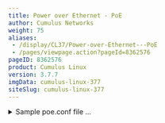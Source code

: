 ```yaml
---
title: Power over Ethernet - PoE
author: Cumulus Networks
weight: 75
aliases:
 - /display/CL37/Power-over-Ethernet---PoE
 - /pages/viewpage.action?pageId=8362576
pageID: 8362576
product: Cumulus Linux
version: 3.7.7
imgData: cumulus-linux-377
siteSlug: cumulus-linux-377
---
```

<details>

Cumulus Linux supports Power over Ethernet (PoE) and PoE+, so certain
Cumulus Linux switches can supply power from Ethernet switch ports to
enabled devices over the Ethernet cables that connect them. Power over
Ethernet (PoE) is capable of powering devices up to 15W, while PoE+ can
power devices up to 30W.

The [currently supported platform](http://cumulusnetworks.com/hcl/) is
the Edge-Core AS4610-54P, which supports PoE and PoE+ and configuration
over Ethernet layer 2 LLDP for power negotiation.

## <span>PoE Basics</span>

PoE functionality is provided by the `cumulus-poe` package. When a
powered device is connected to the switch via an Ethernet cable:

  - If the available power is greater than the power required by the
    connected device, power is supplied to the switch port, and the
    device powers on

  - If available power is less than the power required by the connected
    device and the switch port's priority is less than the port priority
    set on all powered ports, power is **not** supplied to the port

  - If available power is less than the power required by the connected
    device and the switch port's priority is greater than the priority
    of a currently powered port, power is removed from lower priority
    port(s) and power is supplied to the port

  - If the total consumed power exceeds the configured power limit of
    the power source, low priority ports are turned off. In the case of
    a tie, the port with the lower port number gets priority

Power is available as follows:

| PSU 1 | PSU 2 | PoE Power Budget |
| ----- | ----- | ---------------- |
| 920W  | x     | 750W             |
| x     | 920W  | 750W             |
| 920W  | 920W  | 1650W            |

The AS4610-54P has an LED on the front panel to indicate PoE status:

  - Green: The `poed` daemon is running and no errors are detected

  - Yellow: One or more errors are detected or the `poed` daemon is not
    running

{{%notice note%}}

Link state and PoE state are completely independent of each other. When
a link is brought down on a particular port using `ip link <port> down`,
power on that port is not turned off; however, LLDP negotiation is not
possible.

{{%/notice%}}

## <span>Configure PoE</span>

You use the `poectl` command utility to configure PoE on a [switch that
supports](http://cumulusnetworks.com/hcl/) the feature. You can:

  - Enable or disable PoE for a given switch port

  - Set a switch port's PoE priority to one of three values: *low*,
    *high* or *critical*

The PoE configuration resides in `/etc/cumulus/poe.conf`. The file lists
all the switch ports, whether PoE is enabled for those ports and the
priority for each port.

<summary>Sample poe.conf file ... </summary>

    [enable]
    swp1 = enable
    swp2 = enable
    swp3 = enable
    swp4 = enable
    swp5 = enable
    swp6 = enable
    swp7 = enable
    swp8 = enable
    swp9 = enable
    swp10 = enable
    swp11 = enable
    swp12 = enable
    swp13 = enable
    swp14 = enable
    swp15 = enable
    swp16 = enable
    swp17 = enable
    swp18 = enable
    swp19 = enable
    swp20 = enable
    swp21 = enable
    swp22 = enable
    swp23 = enable
    swp24 = enable
    swp25 = enable
    swp26 = enable
    swp27 = enable
    swp28 = enable
    swp29 = enable
    swp30 = enable
    swp31 = enable
    swp32 = enable
    swp33 = enable
    swp34 = enable
    swp35 = enable
    swp36 = enable
    swp37 = enable
    swp38 = enable
    swp39 = enable
    swp40 = enable
    swp41 = enable
    swp42 = enable
    swp43 = enable
    swp44 = enable
    swp45 = enable
    swp46 = enable
    swp47 = enable
    swp48 = enable
     
    [priority]
    swp1 = low
    swp2 = low
    swp3 = low
    swp4 = low
    swp5 = low
    swp6 = low
    swp7 = low
    swp8 = low
    swp9 = low
    swp10 = low
    swp11 = low
    swp12 = low
    swp13 = low
    swp14 = low
    swp15 = low
    swp16 = low
    swp17 = low
    swp18 = low
    swp19 = low
    swp20 = low
    swp21 = low
    swp22 = low
    swp23 = low
    swp24 = low
    swp25 = low
    swp26 = low
    swp27 = low
    swp28 = low
    swp29 = low
    swp30 = low
    swp31 = low
    swp32 = low
    swp33 = low
    swp34 = low
    swp35 = low
    swp36 = low
    swp37 = low
    swp38 = low
    swp39 = low
    swp40 = low
    swp41 = low
    swp42 = low
    swp43 = low
    swp44 = low
    swp45 = low
    swp46 = low
    swp47 = low
    swp48 = low

By default, PoE and PoE+ are enabled on all Ethernet/1G switch ports,
and these ports are set with a low priority. Switch ports can have low,
high or critical priority.

There is no additional configuration for PoE+.

To change the priority for one or more switch ports, run `poectl -p swp#
[low|high|critical]`. For example:

    cumulus@switch:~$ sudo poectl -p swp1-swp5,swp7 high

To disable PoE for one or more ports, run `poectl -d [port_numbers]`:

    cumulus@switch:~$ sudo poectl -d swp1-swp5,swp7

To display PoE information for a set of switch ports, run `poectl -i
[port_numbers]`:

    cumulus@switch:~$ sudo poectl -i swp10-swp13
    Port          Status            Allocated    Priority  PD type      PD class   Voltage   Current    Power 
    -----   --------------------   -----------   -------- -----------   --------   -------   -------   --------- 
    swp10   connected              negotiating   low      IEEE802.3at   4          53.5 V     25 mA    3.9 W 
    swp11   searching              n/a           low      IEEE802.3at   none        0.0 V      0 mA    0.0 W 
    swp12   connected              n/a           low      IEEE802.3at   2          53.5 V     25 mA    1.4 W 
    swp13   connected              51.0 W        low      IEEE802.3at   4          53.6 V     72 mA    3.8 W 
     

The **Status** can be one of the following:

  - **searching:** PoE is enabled but no device has been detected.

  - **disabled:** The PoE port has been configured as disabled.

  - **connected:** A powered device is connected and receiving power.

  - **power-denied:** There is insufficient PoE power available to
    enable the connected device.

The **Allocated** column displays how much PoE power has been allocated
to the port, which can be one of the following:

  - **n/a:** No device is connected or the connected device does not
    support LLDP negotiation.

  - **negotiating:** An LLDP-capable device is connected and is
    negotiating for PoE power.

  - **XX.X W:** An LLDP-capable device has negotiated for XX.X watts of
    power (for example, 51.0 watts for swp13 above).

To see all the PoE information for a switch, run `poectl -s`:

    cumulus@switch:~$ poectl -s
    System power:
      Total:      730.0 W
      Used:        11.0 W
      Available:  719.0 W
    Connected ports:
      swp11, swp24, swp27, swp48

The set commands (priority, enable, disable) either succeed silently or
display an error message if the command fails.

<span id="src-8362576_PoweroverEthernet-PoE-args"></span>The `poectl`
command takes the following arguments:

<table>
<colgroup>
<col style="width: 50%" />
<col style="width: 50%" />
</colgroup>
<thead>
<tr class="header">
<th><p>Argument</p></th>
<th><p>Description</p></th>
</tr>
</thead>
<tbody>
<tr class="odd">
<td><p>-h, --help</p></td>
<td><p>Show this help message and exit</p></td>
</tr>
<tr class="even">
<td><p>-i, --port-info PORT_LIST</p></td>
<td><p>Returns detailed information for the specified ports. You can specify a range of ports. For example:<br />
<code>-i swp1-swp5,swp10</code></p>
<p>{{%notice note%}}</p>
<p>On an Edge-Core AS4610-54P switch, the voltage reported by the <code>poectl -i</code> command and measured through a power meter connected to the device varies by 5V. The current and power readings are correct and no difference is seen for them.</p>
<p>{{%/notice%}}</p></td>
</tr>
<tr class="odd">
<td><p>-a, --all</p></td>
<td><p>Returns PoE status and detailed information for all ports.</p></td>
</tr>
<tr class="even">
<td><p>-p, --priority PORT_LIST PRIORITY</p></td>
<td><p>Sets priority for the specified ports: low, high, critical.</p></td>
</tr>
<tr class="odd">
<td><p>-d, --disable-ports PORT_LIST</p></td>
<td><p>Disables PoE operation on the specified ports.</p></td>
</tr>
<tr class="even">
<td><p>-e, --enable-ports PORT_LIST</p></td>
<td><p>Enables PoE operation on the specified ports.</p></td>
</tr>
<tr class="odd">
<td><p>-s, --system</p></td>
<td><p>Returns PoE status for the entire switch.</p></td>
</tr>
<tr class="even">
<td><p>-r, --reset PORT_LIST</p></td>
<td><p>Performs a hardware reset on the specified ports. Use this if one or more ports are stuck in an error state. This does not reset any configuration settings for the specified ports.</p></td>
</tr>
<tr class="odd">
<td><p>-v, --version</p></td>
<td><p>Displays version information.</p></td>
</tr>
<tr class="even">
<td><p>-j, --json</p></td>
<td><p>Displays output in JSON format.</p></td>
</tr>
<tr class="odd">
<td><p>--save</p></td>
<td><p>Saves the current configuration. The saved configuration is automatically loaded on system boot.</p></td>
</tr>
<tr class="even">
<td><p>--load</p></td>
<td><p>Loads and applies the saved configuration.</p></td>
</tr>
</tbody>
</table>

## <span>Troubleshooting</span>

You can troubleshoot PoE and PoE+ using the following utilities and
files:

  - `poectl -s`, as described above.

  - The Cumulus Linux `cl-support` script, which includes PoE-related
    output from `poed.conf`, `syslog`, `poectl --diag-info` and
    `lldpctl`.`  `

  - `lldpcli show neighbors ports <swp> protocol lldp hidden details`

  - `tcpdump -v -v -i <swp> ether proto 0x88cc`

  - The contents of the PoE/PoE+ `/etc/lldpd.d/poed.conf` configuration
    file, as described above.

### <span>Verify the Link Is Up</span>

LLDP requires network connectivity, so verify that the link is up.

    cumulus@switch:~$ net show interface swp20
        Name    MAC                Speed      MTU  Mode
    --  ------  -----------------  -------  -----  ---------
    UP  swp20   44:38:39:00:00:04  1G        1500  Access/L2

### <span>View LLDP Information Using lldpcli</span>

You can run `lldpcli` to view the LLDP information that has been
received on a switch port. For example:

    cumulus@switch:~$ sudo lldpcli show neighbors ports swp20 protocol lldp hidden details
    -------------------------------------------------------------------------------
    LLDP neighbors:
    -------------------------------------------------------------------------------
    Interface:    swp20, via: LLDP, RID: 2, Time: 0 day, 00:03:34
      Chassis:     
        ChassisID:    mac 68:c9:0b:25:54:7c
        SysName:      ihm-ubuntu
        SysDescr:     Ubuntu 14.04.2 LTS Linux 3.14.4+ #1 SMP Thu Jun 26 00:54:44 UTC 2014 armv7l
        MgmtIP:       fe80::6ac9:bff:fe25:547c
        Capability:   Bridge, off
        Capability:   Router, off
        Capability:   Wlan, off
        Capability:   Station, on
      Port:        
        PortID:       mac 68:c9:0b:25:54:7c
        PortDescr:    eth0
        PMD autoneg:  supported: yes, enabled: yes
          Adv:          10Base-T, HD: yes, FD: yes
          Adv:          100Base-TX, HD: yes, FD: yes
          MAU oper type: 100BaseTXFD - 2 pair category 5 UTP, full duplex mode
        MDI Power:    supported: yes, enabled: yes, pair control: no
          Device type:  PD
          Power pairs:  spare
          Class:        class 4
          Power type:   2
          Power Source: Primary power source
          Power Priority: low
          PD requested power Value: 51000
          PSE allocated power Value: 51000
      UnknownTLVs: 
        TLV:          OUI: 00,01,42, SubType: 1, Len: 1 05
        TLV:          OUI: 00,01,42, SubType: 1, Len: 1 0D
    -------------------------------------------------------------------------------

### <span>View LLDP Information Using tcpdump</span>

You can use `tcpdump` to view the LLDP frames being transmitted and
received. For example:

    cumulus@switch:~$ sudo tcpdump -v -v -i swp20 ether proto 0x88cc
    tcpdump: listening on swp20, link-type EN10MB (Ethernet), capture size 262144 bytes
    18:41:47.559022 LLDP, length 211
        Chassis ID TLV (1), length 7
          Subtype MAC address (4): 00:30:ab:f2:d7:a5 (oui Unknown)
          0x0000:  0400 30ab f2d7 a5
        Port ID TLV (2), length 6
          Subtype Interface Name (5): swp20
          0x0000:  0573 7770 3230
        Time to Live TLV (3), length 2: TTL 120s
          0x0000:  0078
        System Name TLV (5), length 13: dni-3048up-09
          0x0000:  646e 692d 3330 3438 7570 2d30 39
        System Description TLV (6), length 68
          Cumulus Linux version 3.0.1~1466303042.2265c10 running on dni 3048up
          0x0000:  4375 6d75 6c75 7320 4c69 6e75 7820 7665
          0x0010:  7273 696f 6e20 332e 302e 317e 3134 3636
          0x0020:  3330 3330 3432 2e32 3236 3563 3130 2072
          0x0030:  756e 6e69 6e67 206f 6e20 646e 6920 3330
          0x0040:  3438 7570
        System Capabilities TLV (7), length 4
          System  Capabilities [Bridge, Router] (0x0014)
          Enabled Capabilities [Router] (0x0010)
          0x0000:  0014 0010
        Management Address TLV (8), length 12
          Management Address length 5, AFI IPv4 (1): 10.0.3.190
          Interface Index Interface Numbering (2): 2
          0x0000:  0501 0a00 03be 0200 0000 0200
        Management Address TLV (8), length 24
          Management Address length 17, AFI IPv6 (2): fe80::230:abff:fef2:d7a5
          Interface Index Interface Numbering (2): 2
          0x0000:  1102 fe80 0000 0000 0000 0230 abff fef2
          0x0010:  d7a5 0200 0000 0200
        Port Description TLV (4), length 5: swp20
          0x0000:  7377 7032 30
        Organization specific TLV (127), length 9: OUI IEEE 802.3 Private (0x00120f)
          Link aggregation Subtype (3)
            aggregation status [supported], aggregation port ID 0
          0x0000:  0012 0f03 0100 0000 00
        Organization specific TLV (127), length 9: OUI IEEE 802.3 Private (0x00120f)
          MAC/PHY configuration/status Subtype (1)
            autonegotiation [supported, enabled] (0x03)
            PMD autoneg capability [10BASE-T fdx, 100BASE-TX fdx, 1000BASE-T fdx] (0x2401)
            MAU type 100BASEFX fdx (0x0012)
          0x0000:  0012 0f01 0324 0100 12
        Organization specific TLV (127), length 12: OUI IEEE 802.3 Private (0x00120f)
          Power via MDI Subtype (2)
            MDI power support [PSE, supported, enabled], power pair spare, power class class4
          0x0000:  0012 0f02 0702 0513 01fe 01fe
        Organization specific TLV (127), length 5: OUI Unknown (0x000142)
          0x0000:  0001 4201 0d
        Organization specific TLV (127), length 5: OUI Unknown (0x000142)
          0x0000:  0001 4201 01
        End TLV (0), length 0

### <span>Log poed Events in syslog</span>

The `poed` service logs the following events to `syslog` when:

  - A switch provides power to a powered device.

  - A device that was receiving power is removed.

  - The power available to the switch changes.

  - Errors are detected.

<article id="html-search-results" class="ht-content" style="display: none;">

</article>

<footer id="ht-footer">

</footer>

</details>
